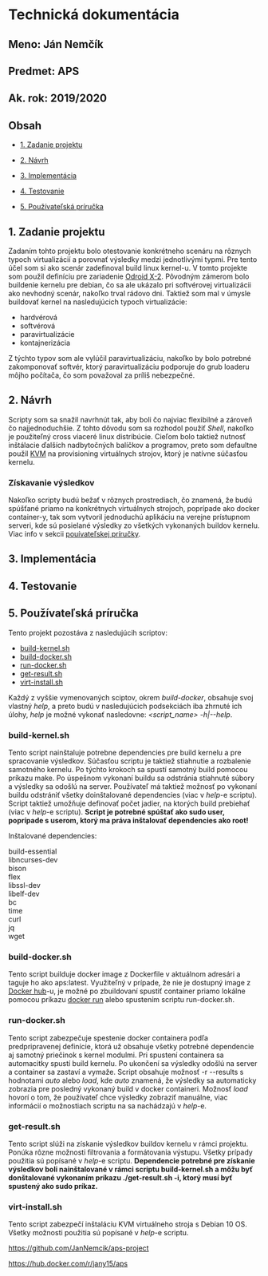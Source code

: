# Technická dokumentácia

## Meno: Ján Nemčík

## Predmet: APS

## Ak. rok: 2019/2020

## Obsah

- [1. Zadanie projektu](#zadanie)

- [2. Návrh](#navrh)

- [3. Implementácia](#implementacia)

- [4. Testovanie](#testing)

- [5. Používateľská príručka](#manual)

<a name="zadanie"></a>

## 1. Zadanie projektu

Zadaním tohto projektu bolo otestovanie konkrétneho scenáru na rôznych typoch virtualizácií a porovnať výsledky medzi jednotlivými typmi. Pre tento účel som si ako scenár zadefinoval build linux kernel-u. V tomto projekte som použil definíciu pre zariadenie [Odroid X-2](https://www.hardkernel.com/shop/odroid-x2/). Pôvodným zámerom bolo buildenie kernelu pre debian, čo sa ale ukázalo pri softvérovej virtualizácii ako nevhodný scenár, nakoľko trval rádovo dni. Taktiež som mal v úmysle buildovať kernel na nasledujúcich typoch virtualizácie:

- hardvérová
- softvérová
- paravirtualizácie
- kontajnerizácia

Z týchto typov som ale vylúčil paravirtualizáciu, nakoľko by bolo potrebné zakomponovať softvér, ktorý paravirtualizáciu podporuje do grub loaderu môjho počítača, čo som považoval za príliš nebezpečné.

<a name="navrh"></a>

## 2. Návrh

Scripty som sa snažil navrhnút tak, aby boli čo najviac flexibilné a zároveň čo najjednoduchšie. Z tohto dôvodu som sa rozhodol použiť _Shell_, nakoľko je použiteľný cross viaceré linux distribúcie. Cieľom bolo taktiež nutnosť inštálacie ďalších nadbytočných balíčkov a programov, preto som defaultne použil [KVM](https://www.linux-kvm.org/page/Main_Page) na provisioning virtuálnych strojov, ktorý je natívne súčasťou kernelu.

### Získavanie výsledkov

Nakoľko scripty budú bežať v rôznych prostrediach, čo znamená, že budú spúšťané priamo na konkrétnych virtuálnych strojoch, poprípade ako docker container-y, tak som vytvoril jednoduchú aplikáciu na verejne prístupnom serveri, kde sú posielané výsledky zo všetkých vykonaných buildov kernelu. Viac info v sekcii [pouívateľskej príručky](#result).

<a name="implementacia"></a>

## 3. Implementácia

<a name="testing"></a>

## 4. Testovanie

<a name="manual"></a>

## 5. Používateľská príručka

Tento projekt pozostáva z nasledujúcih scriptov:

- [build-kernel.sh](#kernel)
- [build-docker.sh](#docker)
- [run-docker.sh](#docker_run)
- [get-result.sh](#result)
- [virt-install.sh](#install)

Každý z vyššie vymenovaných sciptov, okrem _build-docker_, obsahuje svoj vlastný _help_, a preto budú v nasledujúcich podsekciách iba zhrnuté ich úlohy, _help_ je možné vykonať nasledovne: _<script_name> -h|--help_.

<a name="kernel"></a>

### **<p>build-kernel.sh</p>**

Tento script nainštaluje potrebne dependencies pre build kernelu a pre spracovanie výsledkov. Súčasťou scriptu je taktiež stiahnutie a rozbalenie samotného kernelu. Po týchto krokoch sa spustí samotný build pomocou príkazu make. Po úspešnom vykonaní buildu sa odstránia stiahnuté súbory a výsledky sa odošlú na server. Používateľ má taktiež možnosť po vykonaní buildu odstrániť všetky doinštalované dependencies (viac v _help_-e scriptu). Script taktiež umožňuje definovať počet jadier, na ktorých build prebiehať (viac v _help_-e scriptu). **Script je potrebné spúštať ako sudo user, poprípade s userom, ktorý ma práva inštalovať dependencies ako root!**

Inštalované dependencies:

build-essential \
libncurses-dev \
bison \
flex \
libssl-dev \
libelf-dev \
bc \
time \
curl \
jq \
wget

<a name="docker"></a>

### **<p>build-docker.sh</p>**

Tento script builduje docker image z Dockerfile v aktuálnom adresári a taguje ho ako aps:latest. Využiteľný v prípade, že nie je dostupný image z [Docker hub](https://hub.docker.com/r/jany15/aps)-u, je možné po zbuildovaní spustiť container priamo lokálne pomocou príkazu [docker run](https://docs.docker.com/engine/reference/commandline/run/) alebo spustením scriptu run-docker.sh.

<a name="docker_run"></a>

### **<p>run-docker.sh</p>**

Tento script zabezpečuje spestenie docker containera podľa predpripravenej definície, ktorá už obsahuje všetky potrebné dependencie aj samotný priečinok s kernel modulmi. Pri spustení containera sa automacitky spustí build kernelu. Po ukončení sa výsledky odošlú na server a container sa zastaví a vymaže. Script obsahuje možnosť -r --results s hodnotami _auto_ alebo _load_, kde _auto_ znamená, že výsledky sa automaticky zobrazia pre posledný vykonaný build v docker containeri. Možnosť _load_ hovorí o tom, že používateľ chce výsledky zobraziť manuálne, viac informácií o možnostiach scriptu na sa nachádzajú v _help_-e.

<a name="result"></a>

### **<p>get-result.sh</p>**

Tento script slúži na získanie výsledkov buildov kernelu v rámci projektu. Ponúka rôzne možnosti filtrovania a formátovania výstupu. Všetky prípady použitia sú popísané v _help_-e scriptu. **Dependencie potrebné pre získanie výsledkov boli nainštalované v rámci scriptu build-kernel.sh a môžu byť donštalované vykonaním príkazu ./get-result.sh -i, ktorý musí byť spustený ako sudo príkaz.**

<a name="install"></a>

### **<p>virt-install.sh</p>**

Tento script zabezpečí inštaláciu KVM virtuálneho stroja s Debian 10 OS. Všetky možnosti použitia sú popísané v _help_-e scriptu.

<div style="page-break-after: always;"></div>

https://github.com/JanNemcik/aps-project

https://hub.docker.com/r/jany15/aps

